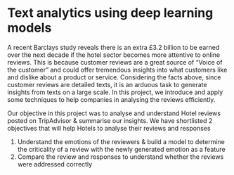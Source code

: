 # Text analytics using deep learning models

A recent Barclays study reveals there is an extra £3.2 billion to be earned over the next decade if the hotel sector becomes more attentive to online reviews. This is because customer reviews are a great source of “Voice of the customer” and could offer tremendous insights into what customers like and dislike about a product or service.
Considering the facts above, since customer reviews are detailed texts, it is an arduous task to generate insights from texts on a large scale. In this project, we introduce and apply some techniques to help companies in analysing the reviews efficiently.

Our objective in this project was to analyse and understand Hotel reviews posted on TripAdvisor & summarise our insights. We have shortlisted 2 objectives that will help Hotels to analyse their reviews and responses
1. Understand the emotions of the reviewers & build a model to determine the criticality of a review with the newly generated emotion as a feature
2. Compare the review and responses to understand whether the reviews were addressed correctly
